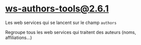 # ws-authors-tools@2.6.1

Les web services qui se lancent sur le champ `authors`

Regroupe tous les web services qui traitent des auteurs (noms, affiliations...)
